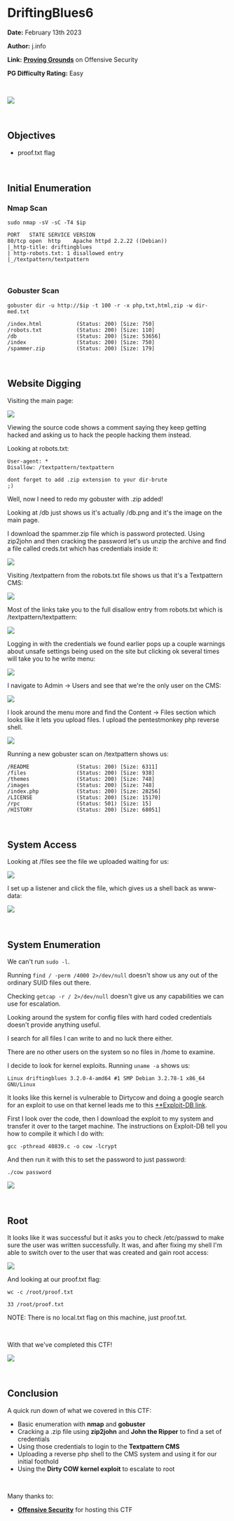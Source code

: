 # DriftingBlues6
**Date:** February 13th 2023

**Author:** j.info

**Link:** [**Proving Grounds**](https://portal.offensive-security.com/proving-grounds/play) on Offensive Security

**PG Difficulty Rating:** Easy

<br>

![](images/db0.png)

<br>

## Objectives
- proof.txt flag

<br>

## Initial Enumeration

### Nmap Scan

`sudo nmap -sV -sC -T4 $ip`

```
PORT   STATE SERVICE VERSION
80/tcp open  http    Apache httpd 2.2.22 ((Debian))
|_http-title: driftingblues
| http-robots.txt: 1 disallowed entry 
|_/textpattern/textpattern
```

<br>

### Gobuster Scan

`gobuster dir -u http://$ip -t 100 -r -x php,txt,html,zip -w dir-med.txt`

```
/index.html           (Status: 200) [Size: 750]
/robots.txt           (Status: 200) [Size: 110]
/db                   (Status: 200) [Size: 53656]
/index                (Status: 200) [Size: 750]
/spammer.zip          (Status: 200) [Size: 179]
```

<br>

## Website Digging

Visiting the main page:

![](images/db1.png)

Viewing the source code shows a comment saying they keep getting hacked and asking us to hack the people hacking them instead.

Looking at robots.txt:

```
User-agent: *
Disallow: /textpattern/textpattern

dont forget to add .zip extension to your dir-brute
;)
```

Well, now I need to redo my gobuster with .zip added!

Looking at /db just shows us it's actually /db.png and it's the image on the main page.

I download the spammer.zip file which is password protected. Using zip2john and then cracking the password let's us unzip the archive and find a file called creds.txt which has credentials inside it:

![](images/db2.png)

Visiting /textpattern from the robots.txt file shows us that it's a Textpattern CMS:

![](images/db3.png)

Most of the links take you to the full disallow entry from robots.txt which is /textpattern/textpattern:

![](images/db4.png)

Logging in with the credentials we found earlier pops up a couple warnings about unsafe settings being used on the site but clicking ok several times will take you to he write menu:

![](images/db5.png)

I navigate to Admin -> Users and see that we're the only user on the CMS:

![](images/db6.png)

I look around the menu more and find the Content -> Files section which looks like it lets you upload files. I upload the pentestmonkey php reverse shell.

![](images/db7.png)

Running a new gobuster scan on /textpattern shows us:

```
/README               (Status: 200) [Size: 6311]
/files                (Status: 200) [Size: 938]
/themes               (Status: 200) [Size: 748]
/images               (Status: 200) [Size: 748]
/index.php            (Status: 200) [Size: 28256]
/LICENSE              (Status: 200) [Size: 15170]
/rpc                  (Status: 501) [Size: 15]
/HISTORY              (Status: 200) [Size: 68051]
```

<br>

## System Access

Looking at /files see the file we uploaded waiting for us:

![](images/db8.png)

I set up a listener and click the file, which gives us a shell back as www-data:

![](images/db9.png)

<br>

## System Enumeration

We can't run `sudo -l`.

Running `find / -perm /4000 2>/dev/null` doesn't show us any out of the ordinary SUID files out there.

Checking `getcap -r / 2>/dev/null` doesn't give us any capabilities we can use for escalation.

Looking around the system for config files with hard coded credentials doesn't provide anything useful.

I search for all files I can write to and no luck there either.

There are no other users on the system so no files in /home to examine.

I decide to look for kernel exploits. Running `uname -a` shows us:

```
Linux driftingblues 3.2.0-4-amd64 #1 SMP Debian 3.2.78-1 x86_64 GNU/Linux
```

It looks like this kernel is vulnerable to Dirtycow and doing a google search for an exploit to use on that kernel leads me to this [**Exploit-DB link](https://www.exploit-db.com/exploits/40839).

First I look over the code, then I download the exploit to my system and transfer it over to the target machine. The instructions on Exploit-DB tell you how to compile it which I do with:

`gcc -pthread 40839.c -o cow -lcrypt`

And then run it with this to set the password to just password:

`./cow password`

![](images/db10.png)

<br>

## Root

It looks like it was successful but it asks you to check /etc/passwd to make sure the user was written successfully. It was, and after fixing my shell I'm able to switch over to the user that was created and gain root access:

![](images/db11.png)

And looking at our proof.txt flag:

`wc -c /root/proof.txt`

```
33 /root/proof.txt
```

NOTE: There is no local.txt flag on this machine, just proof.txt.

<br>

With that we've completed this CTF!

![](images/db12.png)

<br>

## Conclusion

A quick run down of what we covered in this CTF:

- Basic enumeration with **nmap** and **gobuster**
- Cracking a .zip file using **zip2john** and **John the Ripper** to find a set of credentials
- Using those credentials to login to the **Textpattern CMS**
- Uploading a reverse php shell to the CMS system and using it for our initial foothold
- Using the **Dirty COW kernel exploit** to escalate to root

<br>

Many thanks to:
- [**Offensive Security**](https://www.offensive-security.com/) for hosting this CTF
